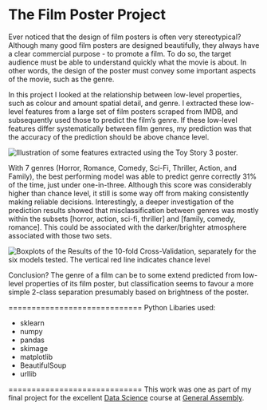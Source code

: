 # The Film Poster Project

Ever noticed that the design of film posters is often very stereotypical? Although many good film posters are designed beautifully, they always have a clear commercial purpose - to promote a film. To do so, the target audience must be able to understand quickly what the movie is about. In other words, the design of the poster must convey some important aspects of the movie, such as the genre.

In this project I looked at the relationship between low-level properties, such as colour and amount spatial detail, and genre. I extracted these low-level features from a large set of film posters scraped from IMDB, and subsequently used those to predict the film’s genre. If these low-level features differ systematically between film genres, my prediction was that the accuracy of the prediction should be above chance level.

![Illustration of some features extracted using the Toy Story 3 poster.](https://drive.google.com/uc?export=view&id=0B1M_z8zxOEmbck1HQzRoMVgtLTQ)

With 7 genres (Horror, Romance, Comedy, Sci-Fi, Thriller, Action, and Family), the best performing model was able to predict genre correctly 31% of the time, just under one-in-three. Although this score was considerably higher than chance level, it still is some way off from making consistently making reliable decisions. Interestingly, a deeper investigation of the prediction results showed that misclassification between genres was mostly within the subsets [horror, action, sci-fi, thriller] and [family, comedy, romance]. This could be associated with the darker/brighter atmosphere associated with those two sets.

![Boxplots of the Results of the 10-fold Cross-Validation, separately for the six models tested. The vertical red line indicates chance level](https://drive.google.com/uc?export=view&id=0B1M_z8zxOEmbaDZ6M2VqV0hFZVU)

Conclusion? The genre of a film can be to some extend predicted from low-level properties of its film poster, but classification seems to favour a more simple 2-class separation presumably based on brightness of the poster.

=============================
Python Libaries used:
- sklearn
- numpy
- pandas
- skimage
- matplotlib
- BeautifulSoup
- urllib

=============================
This work was one as part of my final project for the excellent [Data Science](https://generalassemb.ly/education/data-science) course at [General Assembly](https://generalassemb.ly/).
